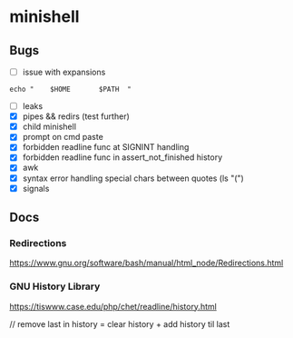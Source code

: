 # minishell

## Bugs
- [ ] issue with expansions 
```
echo "    $HOME       $PATH  "
```
- [ ] leaks
- [x] pipes && redirs (test further)
- [x] child minishell
- [x] prompt on cmd paste
- [x] forbidden readline func at SIGNINT handling
- [x] forbidden readline func in assert_not_finished history
- [x] awk 
- [x] syntax error handling special chars between quotes (ls "(")
- [x] signals

## Docs
### Redirections
https://www.gnu.org/software/bash/manual/html_node/Redirections.html

### GNU History Library
https://tiswww.case.edu/php/chet/readline/history.html


// remove last in history = clear history + add history til last


<!-- void	ft_remove_last_history(t_data *data)
{
	struct _hist_entry	*entry;

	ft_assert_not_null(data, data);
	if (where_history () >= 0)
	{
		entry = remove_history (where_history () - 1);
		if (entry != NULL)
		{
			free (entry->line);
			free (entry->data);
			free (entry);
		}
	}
	add_history (data->line);
} -->